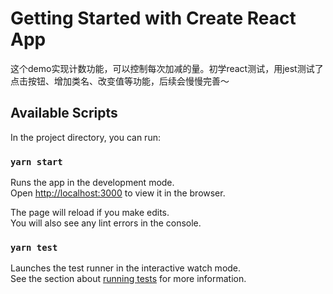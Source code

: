 # Getting Started with Create React App

这个demo实现计数功能，可以控制每次加减的量。初学react测试，用jest测试了点击按钮、增加类名、改变值等功能，后续会慢慢完善～

## Available Scripts

In the project directory, you can run:

### `yarn start`

Runs the app in the development mode.\
Open [http://localhost:3000](http://localhost:3000) to view it in the browser.

The page will reload if you make edits.\
You will also see any lint errors in the console.

### `yarn test`

Launches the test runner in the interactive watch mode.\
See the section about [running tests](https://facebook.github.io/create-react-app/docs/running-tests) for more information.


